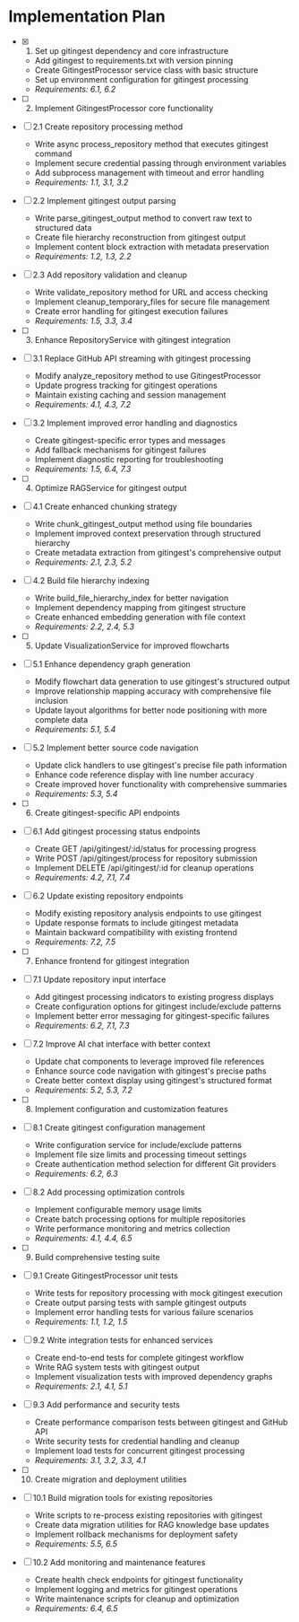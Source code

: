 # Implementation Plan

- [x] 1. Set up gitingest dependency and core infrastructure






  - Add gitingest to requirements.txt with version pinning
  - Create GitingestProcessor service class with basic structure
  - Set up environment configuration for gitingest processing
  - _Requirements: 6.1, 6.2_

- [ ] 2. Implement GitingestProcessor core functionality
- [ ] 2.1 Create repository processing method
  - Write async process_repository method that executes gitingest command
  - Implement secure credential passing through environment variables
  - Add subprocess management with timeout and error handling
  - _Requirements: 1.1, 3.1, 3.2_

- [ ] 2.2 Implement gitingest output parsing
  - Write parse_gitingest_output method to convert raw text to structured data
  - Create file hierarchy reconstruction from gitingest output
  - Implement content block extraction with metadata preservation
  - _Requirements: 1.2, 1.3, 2.2_

- [ ] 2.3 Add repository validation and cleanup
  - Write validate_repository method for URL and access checking
  - Implement cleanup_temporary_files for secure file management
  - Create error handling for gitingest execution failures
  - _Requirements: 1.5, 3.3, 3.4_

- [ ] 3. Enhance RepositoryService with gitingest integration
- [ ] 3.1 Replace GitHub API streaming with gitingest processing
  - Modify analyze_repository method to use GitingestProcessor
  - Update progress tracking for gitingest operations
  - Maintain existing caching and session management
  - _Requirements: 4.1, 4.3, 7.2_

- [ ] 3.2 Implement improved error handling and diagnostics
  - Create gitingest-specific error types and messages
  - Add fallback mechanisms for gitingest failures
  - Implement diagnostic reporting for troubleshooting
  - _Requirements: 1.5, 6.4, 7.3_

- [ ] 4. Optimize RAGService for gitingest output
- [ ] 4.1 Create enhanced chunking strategy
  - Write chunk_gitingest_output method using file boundaries
  - Implement improved context preservation through structured hierarchy
  - Create metadata extraction from gitingest's comprehensive output
  - _Requirements: 2.1, 2.3, 5.2_

- [ ] 4.2 Build file hierarchy indexing
  - Write build_file_hierarchy_index for better navigation
  - Implement dependency mapping from gitingest structure
  - Create enhanced embedding generation with file context
  - _Requirements: 2.2, 2.4, 5.3_

- [ ] 5. Update VisualizationService for improved flowcharts
- [ ] 5.1 Enhance dependency graph generation
  - Modify flowchart data generation to use gitingest's structured output
  - Improve relationship mapping accuracy with comprehensive file inclusion
  - Update layout algorithms for better node positioning with more complete data
  - _Requirements: 5.1, 5.4_

- [ ] 5.2 Implement better source code navigation
  - Update click handlers to use gitingest's precise file path information
  - Enhance code reference display with line number accuracy
  - Create improved hover functionality with comprehensive summaries
  - _Requirements: 5.3, 5.4_

- [ ] 6. Create gitingest-specific API endpoints
- [ ] 6.1 Add gitingest processing status endpoints
  - Create GET /api/gitingest/:id/status for processing progress
  - Write POST /api/gitingest/process for repository submission
  - Implement DELETE /api/gitingest/:id for cleanup operations
  - _Requirements: 4.2, 7.1, 7.4_

- [ ] 6.2 Update existing repository endpoints
  - Modify existing repository analysis endpoints to use gitingest
  - Update response formats to include gitingest metadata
  - Maintain backward compatibility with existing frontend
  - _Requirements: 7.2, 7.5_

- [ ] 7. Enhance frontend for gitingest integration
- [ ] 7.1 Update repository input interface
  - Add gitingest processing indicators to existing progress displays
  - Create configuration options for gitingest include/exclude patterns
  - Implement better error messaging for gitingest-specific failures
  - _Requirements: 6.2, 7.1, 7.3_

- [ ] 7.2 Improve AI chat interface with better context
  - Update chat components to leverage improved file references
  - Enhance source code navigation with gitingest's precise paths
  - Create better context display using gitingest's structured format
  - _Requirements: 5.2, 5.3, 7.2_

- [ ] 8. Implement configuration and customization features
- [ ] 8.1 Create gitingest configuration management
  - Write configuration service for include/exclude patterns
  - Implement file size limits and processing timeout settings
  - Create authentication method selection for different Git providers
  - _Requirements: 6.2, 6.3_

- [ ] 8.2 Add processing optimization controls
  - Implement configurable memory usage limits
  - Create batch processing options for multiple repositories
  - Write performance monitoring and metrics collection
  - _Requirements: 4.1, 4.4, 6.5_

- [ ] 9. Build comprehensive testing suite
- [ ] 9.1 Create GitingestProcessor unit tests
  - Write tests for repository processing with mock gitingest execution
  - Create output parsing tests with sample gitingest outputs
  - Implement error handling tests for various failure scenarios
  - _Requirements: 1.1, 1.2, 1.5_

- [ ] 9.2 Write integration tests for enhanced services
  - Create end-to-end tests for complete gitingest workflow
  - Write RAG system tests with gitingest output
  - Implement visualization tests with improved dependency graphs
  - _Requirements: 2.1, 4.1, 5.1_

- [ ] 9.3 Add performance and security tests
  - Create performance comparison tests between gitingest and GitHub API
  - Write security tests for credential handling and cleanup
  - Implement load tests for concurrent gitingest processing
  - _Requirements: 3.1, 3.2, 3.3, 4.1_

- [ ] 10. Create migration and deployment utilities
- [ ] 10.1 Build migration tools for existing repositories
  - Write scripts to re-process existing repositories with gitingest
  - Create data migration utilities for RAG knowledge base updates
  - Implement rollback mechanisms for deployment safety
  - _Requirements: 5.5, 6.5_

- [ ] 10.2 Add monitoring and maintenance features
  - Create health check endpoints for gitingest functionality
  - Implement logging and metrics for gitingest operations
  - Write maintenance scripts for cleanup and optimization
  - _Requirements: 6.4, 6.5_